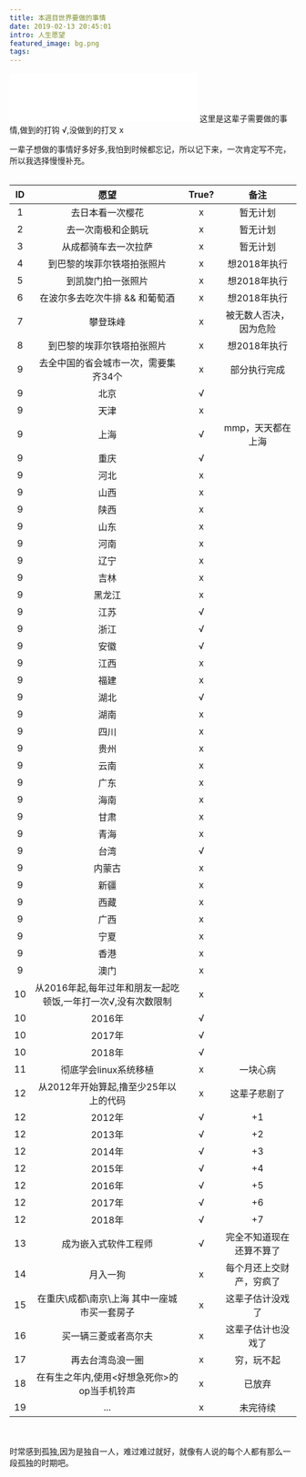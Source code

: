```yaml
---
title: 本週目世界要做的事情
date: 2019-02-13 20:45:01
intro: 人生愿望
featured_image: bg.png
tags:
---
```

<iframe frameborder="no" border="0" marginwidth="0" marginheight="0" width=330 height=86 src="//music.163.com/outchain/player?type=2&id=27575590&auto=1&height=66"></iframe>
这里是这辈子需要做的事情,做到的打钩 √,没做到的打叉 x

一辈子想做的事情好多好多,我怕到时候都忘记，所以记下来，一次肯定写不完，所以我选择慢慢补充。
<br><br>

|  ID  | 愿望 |  True? | 备注 | 
| :-----: | :-----: | :-----: | :-----: |
| 1 | 去日本看一次樱花 | x | 暂无计划 |
| 2 | 去一次南极和企鹅玩 | x | 暂无计划 |
| 3 | 从成都骑车去一次拉萨 | x | 暂无计划 |
| 4 | 到巴黎的埃菲尔铁塔拍张照片 | x | 想2018年执行 |
| 5 | 到凯旋门拍一张照片 | x | 想2018年执行 |
| 6 | 在波尔多去吃次牛排 && 和葡萄酒 | x | 想2018年执行 |
| 7 | 攀登珠峰 | x | 被无数人否决，因为危险 |
| 8 | 到巴黎的埃菲尔铁塔拍张照片 | x | 想2018年执行 |
| 9 | 去全中国的省会城市一次，需要集齐34个 | x | 部分执行完成 |
| 9 | 北京 | √ |  |
| 9 | 天津 | x |  |
| 9 | 上海 | √ | mmp，天天都在上海 |
| 9 | 重庆 | √ |  |
| 9 | 河北 | x |  |
| 9 | 山西 | x |  |
| 9 | 陕西 | x |  |
| 9 | 山东 | x |  |
| 9 | 河南 | x |  |
| 9 | 辽宁 | x |  |
| 9 | 吉林 | x |  |
| 9 | 黑龙江 | x |  |
| 9 | 江苏 | √ |  |
| 9 | 浙江 | √ |  |
| 9 | 安徽 | √ |  |
| 9 | 江西 | x |  |
| 9 | 福建 | x |  |
| 9 | 湖北 | √ |  |
| 9 | 湖南 | x |  |
| 9 | 四川 | x |  |
| 9 | 贵州 | x |  |
| 9 | 云南 | x |  |
| 9 | 广东 | x |  |
| 9 | 海南 | x |  |
| 9 | 甘肃 | x |  |
| 9 | 青海 | x |  |
| 9 | 台湾 | √ |  |
| 9 | 内蒙古 | x |  |
| 9 | 新疆 | x |  |
| 9 | 西藏 | x |  |
| 9 | 广西 | x |  |
| 9 | 宁夏 | x |  |
| 9 | 香港 | x |  |
| 9 | 澳门 | x |  |
| 10 | 从2016年起,每年过年和朋友一起吃顿饭,一年打一次√,没有次数限制 | x |  |
| 10 | 2016年 | √ |  |
| 10 | 2017年 | √ |  |
| 10 | 2018年 | √ |  |
| 11 | 彻底学会linux系统移植 | x | 一块心病 |
| 12 | 从2012年开始算起,撸至少25年以上的代码 | x | 这辈子悲剧了 |
| 12 | 2012年 | √ | +1 |
| 12 | 2013年 | √ | +2 |
| 12 | 2014年 | √ | +3 |
| 12 | 2015年 | √ | +4 |
| 12 | 2016年 | √ | +5 |
| 12 | 2017年 | √ | +6 |
| 12 | 2018年 | √ | +7 |
| 13 | 成为嵌入式软件工程师 | √ | 完全不知道现在还算不算了 |
| 14 | 月入一狗 | x | 每个月还上交财产，穷疯了 |
| 15 | 在重庆\成都\南京\上海 其中一座城市买一套房子 | x | 这辈子估计没戏了 |
| 16 | 买一辆三菱或者高尔夫 | x | 这辈子估计也没戏了 |
| 17 | 再去台湾岛浪一圈 | x | 穷，玩不起 |
| 18 | 在有生之年内,使用<好想急死你>的op当手机铃声 | x | 已放弃 |
| 19 | ... | x | 未完待续 |

<br><br>
时常感到孤独,因为是独自一人，难过难过就好，就像有人说的每个人都有那么一段孤独的时期吧。

